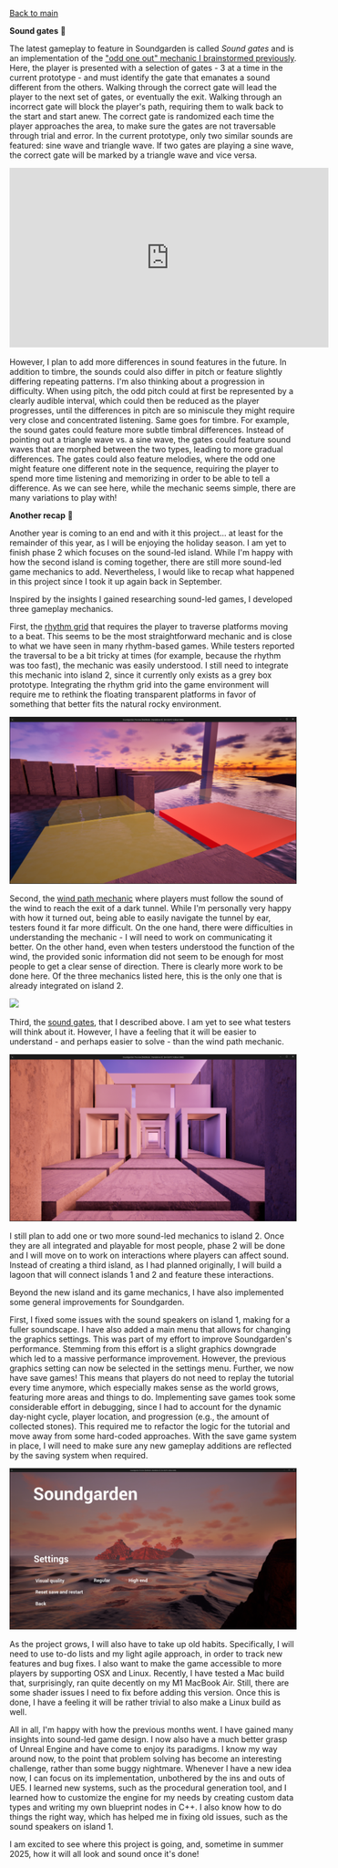 [Back to main](index.html)

**Sound gates** 🚪

The latest gameplay to feature in Soundgarden is called *Sound gates* and is an implementation of the ["odd one out" mechanic I brainstormed previously](2024-11-18.md).
Here, the player is presented with a selection of gates - 3 at a time in the current prototype - and must identify the gate that emanates a sound different from the others. Walking through the correct gate will lead the player to the next set of gates, or eventually the exit. Walking through an incorrect gate will block the player's path, requiring them to walk back to the start and start anew. The correct gate is randomized each time the player approaches the area, to make sure the gates are not traversable through trial and error. In the current prototype, only two similar sounds are featured: sine wave and triangle wave. If two gates are playing a sine wave, the correct gate will be marked by a triangle wave and vice versa.


<iframe width="560" height="315" src="https://www.youtube.com/embed/8dwIq-hIddY?si=0AxNB4tXx7zZbsYO" title="YouTube video player" frameborder="0" allow="accelerometer; autoplay; clipboard-write; encrypted-media; gyroscope; picture-in-picture; web-share" referrerpolicy="strict-origin-when-cross-origin" allowfullscreen></iframe>


However, I plan to add more differences in sound features in the future. In addition to timbre, the sounds could also differ in pitch or feature slightly differing repeating patterns. I'm also thinking about a progression in difficulty. When using pitch, the odd pitch could at first be represented by a clearly audible interval, which could then be reduced as the player progresses, until the differences in pitch are so miniscule they might require very close and concentrated listening. Same goes for timbre. For example, the sound gates could feature more subtle timbral differences. Instead of pointing out a triangle wave vs. a sine wave, the gates could feature sound waves that are morphed between the two types, leading to more gradual differences. The gates could also feature melodies, where the odd one might feature one different note in the sequence, requiring the player to spend more time listening and memorizing in order to be able to tell a difference. As we can see here, while the mechanic seems simple, there are many variations to play with!


**Another recap** 🔁

Another year is coming to an end and with it this project... at least for the remainder of this year, as I will be enjoying the holiday season. I am yet to finish phase 2 which focuses on the sound-led island. While I'm happy with how the second island is coming together, there are still more sound-led game mechanics to add. Nevertheless, I would like to recap what happened in this project since I took it up again back in September.

Inspired by the insights I gained researching sound-led games, I developed three gameplay mechanics.

First, the [rhythm grid](Island_2_Rhythm_Grid.md) that requires the player to traverse platforms moving to a beat. This seems to be the most straightforward mechanic and is close to what we have seen in many rhythm-based games. While testers reported the traversal to be a bit tricky at times (for example, because the rhythm was too fast), the mechanic was easily understood. I still need to integrate this mechanic into island 2, since it currently only exists as a grey box prototype. Integrating the rhythm grid  into the game environment will require me to rethink the floating transparent platforms in favor of something that better fits the natural rocky environment.


![](attachments/Pasted%20image%2020241218162022.png)


Second, the [wind path mechanic](Island_2_Wind_Path.md) where players must follow the sound of the wind to reach the exit of a dark tunnel. While I'm personally very happy with how it turned out, being able to easily navigate the tunnel by ear, testers found it far more difficult. On the one hand, there were difficulties in understanding the mechanic - I will need to work on communicating it better. On the other hand, even when testers understood the function of the wind, the provided sonic information did not seem to be enough for most people to get a clear sense of direction. There is clearly more work to be done here. Of the three mechanics listed here, this is the only one that is already integrated on island 2.


![](attachments/Pasted%20image%2020241218162233.png)


Third, the [sound gates](Island_2_Sound_Gates.md), that I described above. I am yet to see what testers will think about it. However, I have a feeling that it will be easier to understand - and perhaps easier to solve - than the wind path mechanic.


![](attachments/Pasted%20image%2020241218162100.png)


I still plan to add one or two more sound-led mechanics to island 2. Once they are all integrated and playable for most people, phase 2 will be done and I will move on to work on interactions where players can affect sound. Instead of creating a third island, as I had planned originally, I will build a lagoon that will connect islands 1 and 2 and feature these interactions.

Beyond the new island and its game mechanics, I have also implemented some general improvements for Soundgarden.

First, I fixed some issues with the sound speakers on island 1, making for a fuller soundscape.
I have also added a main menu that allows for changing the graphics settings. This was part of my effort to improve Soundgarden's performance. Stemming from this effort is a slight graphics downgrade which led to a massive performance improvement. However, the previous graphics setting can now be selected in the settings menu.
Further, we now have save games! This means that players do not need to replay the tutorial every time anymore, which especially makes sense as the world grows, featuring more areas and things to do. Implementing save games took some considerable effort in debugging, since I had to account for the dynamic day-night cycle, player location, and progression (e.g., the amount of collected stones). This required me to refactor the logic for the tutorial and move away from some hard-coded approaches. With the save game system in place, I will need to make sure any new gameplay additions are reflected by the saving system when required.


![](attachments/Pasted%20image%2020241218162324.png)


As the project grows, I will also have to take up old habits. Specifically, I will need to use to-do lists and my light agile approach, in order to track new features and bug fixes. I also want to make the game accessible to more players by supporting OSX and Linux. Recently, I have tested a Mac build that, surprisingly, ran quite decently on my M1 MacBook Air. Still, there are some shader issues I need to fix before adding this version. Once this is done, I have a feeling it will be rather trivial to also make a Linux build as well.

All in all, I'm happy with how the previous months went. I have gained many insights into sound-led game design. I now also have a much better grasp of Unreal Engine and have come to enjoy its paradigms. I know my way around now, to the point that problem solving has become an interesting challenge, rather than some buggy nightmare. Whenever I have a new idea now, I can focus on its implementation, unbothered by the ins and outs of UE5. I learned new systems, such as the procedural generation tool, and I learned how to customize the engine for my needs by creating custom data types and writing my own blueprint nodes in C++. I also know how to do things the right way, which has helped me in fixing old issues, such as the sound speakers on island 1.

I am excited to see where this project is going, and, sometime in summer 2025, how it will all look and sound once it's done!